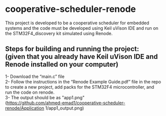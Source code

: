 # cooperative-scheduler-renode
This project is developed to be a cooperative scheduler for embedded systems and the code must be developed using Keil uVison IDE and run on the STM32F4_discovery kit simulated using Renode. 

## Steps for building and running the project:							<br/>	(given that you already have Keil uVison IDE and Renode installed on your computer)<br/>

1- Download the “main.c” file <br/>
2-  Follow the instructions in the “Renode Example Guide.pdf” file in the repo to create a new project, add packs for the STM32F4 microcontroller, and run the code on renode.  <br/>
3- The output should be as "app1.png" <br/>
(https://github.com/ahmed-emad1/cooperative-scheduler-renode/Application 1/app1_output.png)



 

